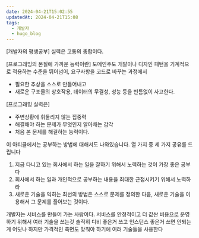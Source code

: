```yaml
---
date: 2024-04-21T15:02:55
updatedAt: 2024-04-21T15:08
tags:
  - 개발자
  - hugo_blog
---
```

[개발자의 평생공부]
실력은 고통의 총합이다.

[프로그래밍의 본질에 가까운 능력이란]
도메인주도 개발이나 디자인 패턴을 기계적으로 적용하는 수준을 뛰어넘어,
요구사항을 코드로 바꾸는 과정에서
- 필요한 추상을 스스로 만들어내고
- 새로운 구조물의 상호작용, 데이터의 무결성, 성능 등을 빈틈없이 사고한다.

[프로그래밍 실력은]
- 주변상황에 휘둘리지 않는 집중력
- 해결해야 하는 문제가 무엇인지 알아채는 감각
- 처음 본 문제를 해결하는 능력이다.

이 아티클에서는 공부하는 방법에 대해서도 나와있습니다. 열 가지 중 세 가지 공유를 드립니다
1. 지금 다니고 있는 회사에서 하는 일을 잘하기 위해서 노력하는 것이 가장 좋은 공부다
2.  회사에서 하는 일과 개인적으로 공부하는 내용을 최대한 근접시키기 위해서 노력하라
3. 새로운 기술을 익히는 최선의 방법은 스스로 문제를 정의한 다음, 새로운 기술을 이용해서 그 문제를 풀어보는 것이다.


개발자는 서비스를 만들어 가는 사람이다.
서비스를 안정적이고 더 값싼 비용으로 운영하기 위해서 여러 기술을 쓰는것
솔직히 디비 좋은거 쓰고 인스턴스 좋은거 쓰면 안되는게 어딧나
하지만 가격적인 측면도 맞춰야 하기에 여러 기술들을 사용한다